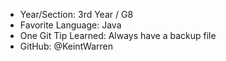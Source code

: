 - Year/Section: 3rd Year / G8
- Favorite Language: Java
- One Git Tip Learned: Always have a backup file
- GitHub: @KeintWarren